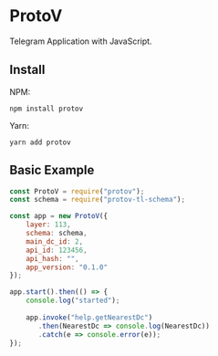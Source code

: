# ProtoV

Telegram Application with JavaScript.

## Install
NPM:
```shell script
npm install protov
```

Yarn:
```shell script
yarn add protov
```

## Basic Example

```javascript
const ProtoV = require("protov");
const schema = require("protov-tl-schema");

const app = new ProtoV({
    layer: 113,
    schema: schema,
    main_dc_id: 2,
    api_id: 123456,
    api_hash: "",
    app_version: "0.1.0"
});

app.start().then(() => {
    console.log("started");
    
    app.invoke("help.getNearestDc")
       .then(NearestDc => console.log(NearestDc))
       .catch(e => console.error(e));
});
```
